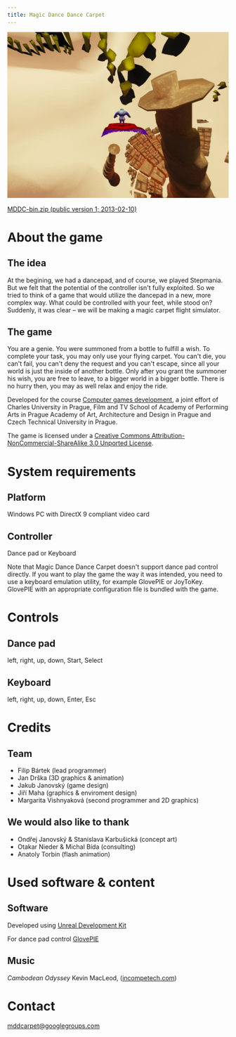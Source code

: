 ```yaml
---
title: Magic Dance Dance Carpet
---
```


<img src="assets/mddc.jpg">

<a href="https://docs.google.com/file/d/0B5oMz4B4_2X4eFVpN3RhSWpESTQ/edit?usp=sharing">MDDC-bin.zip (public version 1; 2013-02-10)</a>

# About the game

## The idea

At the begining, we had a dancepad, and of course, we played Stepmania. But we
felt that the potential of the controller isn't fully exploited. So we tried to
think of a game that would utilize the dancepad in a new, more complex way.
What could be controlled with your feet, while stood on? Suddenly, it was clear
– we will be making a magic carpet flight simulator.

## The game

You are a genie. You were summoned from a bottle to fulfill a wish. To complete
your task, you may only use your flying carpet. You can't die, you can't fail,
you can't deny the request and you can't escape, since all your world is just
the inside of another bottle. Only after you grant the summoner his wish, you
are free to leave, to a bigger world in a bigger bottle. There is no hurry
then, you may as well relax and enjoy the ride.

Developed for the course
<a href="http://artemis.ms.mff.cuni.cz/main/tiki-index.php?page=Computer+game+development">Computer games development</a>,
a joint effort of Charles University
in Prague, Film and TV School of Academy of Performing Arts in Prague Academy
of Art, Architecture and Design in Prague and Czech Technical University in
Prague.

The game is licensed under a
<a href="http://creativecommons.org/licenses/by-nc-sa/3.0/">Creative Commons Attribution-NonCommercial-ShareAlike 3.0 Unported License</a>.

# System requirements

## Platform

Windows PC with DirectX 9 compliant video card

## Controller

Dance pad or Keyboard

Note that Magic Dance Dance Carpet doesn't support dance pad control directly.
If you want to play the game the way it was intended, you need to use a
keyboard emulation utility, for example GlovePIE or JoyToKey. GlovePIE with an
appropriate configuration file is bundled with the game.

# Controls

## Dance pad

left, right, up, down, Start, Select

## Keyboard

left, right, up, down, Enter, Esc

# Credits

## Team

* Filip Bártek (lead programmer)
* Jan Drška (3D graphics & animation)
* Jakub Janovský (game design)
* Jiří Maha (graphics & enviroment design)
* Margarita Vishnyaková (second programmer and 2D graphics)

## We would also like to thank

* Ondřej Janovský & Stanislava Karbušická (concept art)
* Otakar Nieder & Michal Bída (consulting)
* Anatoly Torbin (flash animation)

# Used software & content

## Software

Developed using <a href="http://www.unrealengine.com/udk/">Unreal Development Kit</a>

For dance pad control <a href="http://glovepie.org/glovepie.php" target="_blank">GlovePIE</a>

## Music

<i>Cambodean Odyssey</i> Kevin MacLeod, (<a href="http://www.incompetech.com/" target="_blank">incompetech.com</a>)

# Contact

<a href="mailto:mddcarpet@googlegroups.com">mddcarpet@googlegroups.com</a>
